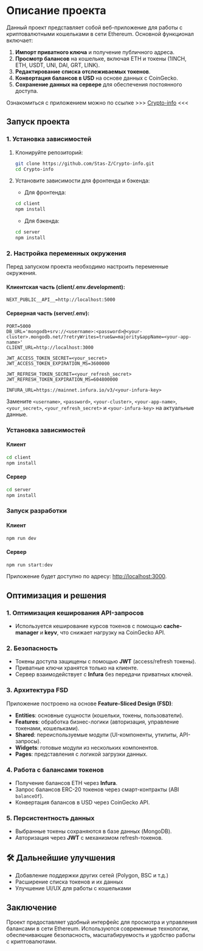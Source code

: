 # Описание проекта

Данный проект представляет собой веб-приложение для работы с криптовалютными кошельками в сети Ethereum.
Основной функционал включает:

1. **Импорт приватного ключа** и получение публичного адреса.
2. **Просмотр балансов** на кошельке, включая ETH и токены (1INCH, ETH, USDT, UNI, DAI, GRT, LINK).
3. **Редактирование списка отслеживаемых токенов**.
4. **Конвертация балансов в USD** на основе данных с CoinGecko.
5. **Сохранение данных на сервере** для обеспечения постоянного доступа.

Ознакомиться с приложением можно по ссылке >>> [Crypto-info](https://web3.openblogapp.ru) <<<

## Запуск проекта

### 1. Установка зависимостей

1. Клонируйте репозиторий:

    ```bash
    git clone https://github.com/Stas-Z/Crypto-info.git
    cd Crypto-info
    ```

2. Установите зависимости для фронтенда и бэкенда:

    - Для фронтенда:

    ```bash
    cd client
    npm install
    ```

    - Для бэкенда:

    ```bash
    cd server
    npm install
    ```

### 2. Настройка переменных окружения

Перед запуском проекта необходимо настроить переменные окружения.

#### Клиентская часть (client/.env.development):

```env
NEXT_PUBLIC__API__=http://localhost:5000
```

#### Серверная часть (server/.env):

```env
PORT=5000
DB_URL='mongodb+srv://<username>:<password>@<your-cluster>.mongodb.net/?retryWrites=true&w=majority&appName=<your-app-name>'
CLIENT_URL=http://localhost:3000

JWT_ACCESS_TOKEN_SECRET=<your_secret>
JWT_ACCESS_TOKEN_EXPIRATION_MS=3600000

JWT_REFRESH_TOKEN_SECRET=<your_refresh_secret>
JWT_REFRESH_TOKEN_EXPIRATION_MS=604800000

INFURA_URL=https://mainnet.infura.io/v3/<your-infura-key>
```

Замените `<username>`, `<password>`, `<your-cluster>`, `<your-app-name>`, `<your_secret>`, `<your_refresh_secret>` и `<your-infura-key>` на актуальные данные.

### Установка зависимостей

#### Клиент

```sh
cd client
npm install
```

#### Сервер

```sh
cd server
npm install
```

### Запуск разработки

#### Клиент

```sh
npm run dev
```

#### Сервер

```sh
npm run start:dev
```

Приложение будет доступно по адресу: [http://localhost:3000](http://localhost:3000).

## Оптимизация и решения

### 1. **Оптимизация кеширования API-запросов**

-   Используется кеширование курсов токенов с помощью **cache-manager** и **keyv**, что снижает нагрузку на CoinGecko API.

### 2. **Безопасность**

-   Токены доступа защищены с помощью **JWT** (access/refresh токены).
-   Приватные ключи хранятся только на клиенте.
-   Сервер взаимодействует с **Infura** без передачи приватных ключей.

### 3. **Архитектура FSD**

Приложение построено на основе **Feature-Sliced Design (FSD)**:

-   **Entities**: основные сущности (кошельки, токены, пользователи).
-   **Features**: обработка бизнес-логики (авторизация, управление токенами, кошельками).
-   **Shared**: переиспользуемые модули (UI-компоненты, утилиты, API-запросы).
-   **Widgets**: готовые модули из нескольких компонентов.
-   **Pages**: представления с логикой загрузки данных.

### 4. **Работа с балансами токенов**

-   Получение балансов ETH через **Infura**.
-   Запрос балансов ERC-20 токенов через смарт-контракты (ABI `balanceOf`).
-   Конвертация балансов в USD через CoinGecko API.

### 5. **Персистентность данных**

-   Выбранные токены сохраняются в базе данных (MongoDB).
-   Авторизация через **JWT** с механизмом refresh-токенов.

## 🛠 Дальнейшие улучшения

-   Добавление поддержки других сетей (Polygon, BSC и т.д.)
-   Расширение списка токенов и их данных
-   Улучшение UI/UX для работы с кошельками

## Заключение

Проект предоставляет удобный интерфейс для просмотра и управления балансами в сети Ethereum. Используются современные технологии, обеспечивающие безопасность, масштабируемость и удобство работы с криптовалютами.

